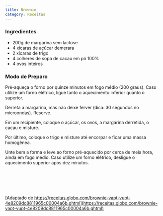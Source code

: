 ```yaml
---
title: Brownie
category: Receitas
---
```


### Ingredientes

- 200g de margarina sem lactose
- 4 xícaras de açúcar demerara
- 2 xícaras de trigo
- 4 colheres de sopa de cacau em pó 100%
- 4 ovos inteiros

### Modo de Preparo

Pré-aqueça o forno por quinze minutos em fogo médio (200 graus). Caso utilize um forno elétrico, ligue tanto o aquecimento inferior quanto o superior.

Derreta a margarina, mas não deixe ferver (dica: 30 segundos no microondas). Reserve.

Em um recipiente, coloque o açúcar, os ovos, a margarina derretida, o cacau e misture.

Por último, coloque o trigo e misture até encorpar e ficar uma massa homogênea.

Unte bem a forma e leve ao forno pré-aquecido por cerca de meia hora, ainda em fogo médio. Caso utilize um forno elétrico, desligue o aquecimento superior após dez minutos.

<br />
<br />
<br />
<br />

[Adaptado de https://receitas.globo.com/brownie-vapt-vupt-4e8209dc8811965c00004a6b.ghtml](https://receitas.globo.com/brownie-vapt-vupt-4e8209dc8811965c00004a6b.ghtml)